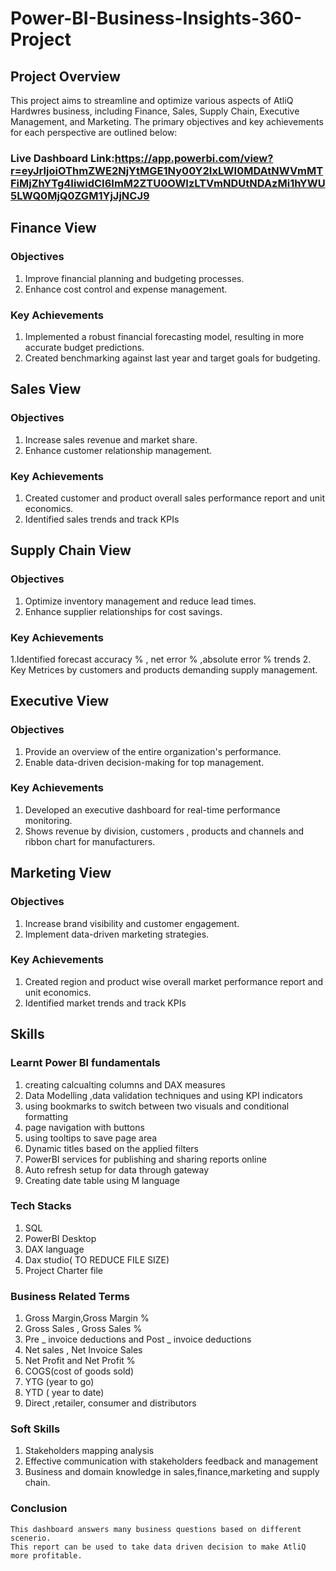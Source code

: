 # Power-BI-Business-Insights-360-Project  

##  Project Overview
This project aims to streamline and optimize various aspects of  AtliQ Hardwres business, including Finance, Sales, Supply Chain, Executive Management, and Marketing. The primary objectives and key achievements for each perspective are outlined below:

### Live Dashboard Link:https://app.powerbi.com/view?r=eyJrIjoiOThmZWE2NjYtMGE1Ny00Y2IxLWI0MDAtNWVmMTFiMjZhYTg4IiwidCI6ImM2ZTU0OWIzLTVmNDUtNDAzMi1hYWU5LWQ0MjQ0ZGM1YjJjNCJ9 
## Finance View

### Objectives
1. Improve financial planning and budgeting processes.
2. Enhance cost control and expense management.

### Key Achievements
1. Implemented a robust financial forecasting model, resulting in more accurate budget predictions.
2. Created benchmarking against last year and target goals for budgeting.

## Sales View

### Objectives
1. Increase sales revenue and market share.
2. Enhance customer relationship management.

### Key Achievements
1.  Created customer and product  overall sales performance report and unit economics. 
2. Identified sales trends and track KPIs

## Supply Chain View

### Objectives
1. Optimize inventory management and reduce lead times.
2. Enhance supplier relationships for cost savings.

### Key Achievements
1.Identified forecast accuracy % , net error % ,absolute error %  trends
2. Key Metrices by customers and products demanding supply management.

## Executive View

### Objectives
1. Provide an overview of the entire organization's performance.
2. Enable data-driven decision-making for top management.

### Key Achievements
1. Developed an executive dashboard for real-time performance monitoring.
2.  Shows revenue by division, customers , products and channels and ribbon chart for manufacturers.

## Marketing View

### Objectives
1. Increase brand visibility and customer engagement.
2. Implement data-driven marketing strategies.

### Key Achievements
1. Created  region and product wise  overall market performance report and unit economics. 
2. Identified  market trends and track KPIs
 
## Skills
### Learnt Power BI fundamentals
  1. creating calcualting columns and DAX measures
  2. Data Modelling ,data validation techniques and using KPI indicators
  3. using bookmarks to switch between two visuals and conditional formatting
  4. page navigation with buttons
  5. using tooltips to save page area
  6. Dynamic titles based on the applied filters
  7. PowerBI services for publishing and sharing reports online
  8. Auto refresh setup for data through gateway
  9. Creating date table using M language
### Tech Stacks
1. SQL
2. PowerBI Desktop
3. DAX language
4. Dax studio( TO REDUCE FILE SIZE)
5. Project Charter file
 ### Business Related Terms
 1. Gross Margin,Gross Margin % 
 2. Gross Sales , Gross Sales % 
 3. Pre _ invoice deductions and Post _ invoice deductions
 4. Net sales , Net Invoice Sales 
 5. Net Profit and Net Profit %
 6. COGS(cost of goods sold)
 7. YTG (year to go)
 8. YTD ( year to date)
 9. Direct ,retailer, consumer and distributors
 ### Soft Skills
 1. Stakeholders mapping analysis
 2. Effective communication with stakeholders feedback and management
 3. Business and domain knowledge in sales,finance,marketing and supply chain.
 ### Conclusion
    This dashboard answers many business questions based on different scenerio.
    This report can be used to take data driven decision to make AtliQ more profitable.


 

 

 
